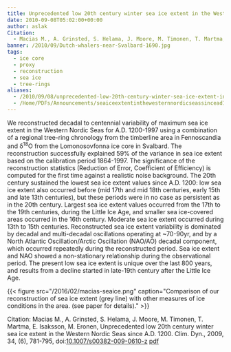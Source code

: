 ```yaml
---
title: Unprecedented low 20th century winter sea ice extent in the Western Nordic Seas since A.D. 1200
date: 2010-09-08T05:02:00+00:00
author: aslak
Citation:
  - Macias M., A. Grinsted, S. Helama, J. Moore, M. Timonen, T. Martma, E. Isaksson, M. Eronen, Unprecedented low 20th century winter sea ice extent in the Western Nordic Seas since A.D. 1200. Clim. Dyn., 2009, 34, (6), 781-795, doi:10.1007/s00382-009-0610-z
banner: /2010/09/Dutch-whalers-near-Svalbard-1690.jpg
tags:
  - ice core
  - proxy
  - reconstruction
  - sea ice
  - tree-rings
aliases:
  - /2010/09/08/unprecedented-low-20th-century-winter-sea-ice-extent-in-the-western-nordic-seas-since-a-d-1200/
  - /Home/PDFs/Announcements/seaiceextentinthewesternnordicseassincead1200
---
```

We reconstructed decadal to centennial variability of maximum sea ice extent in the Western Nordic Seas for A.D. 1200-1997 using a combination of a regional tree-ring chronology from the timberline area in Fennoscandia and δ<sup>18</sup>O from the Lomonosovfonna ice core in Svalbard. The reconstruction successfully explained 59% of the variance in sea ice extent based on the calibration period 1864-1997. <!--more-->  The significance of the reconstruction statistics (Reduction of Error, Coefficient of Efficiency) is computed for the first time against a realistic noise background. The 20th century sustained the lowest sea ice extent values since A.D. 1200: low sea ice extent also occurred before (mid 17th and mid 18th centuries, early 15th and late 13th centuries), but these periods were in no case as persistent as in the 20th century. Largest sea ice extent values occurred from the 17th to the 19th centuries, during the Little Ice Age, and smaller sea ice-covered areas occurred in the 16th century. Moderate sea ice extent occurred during 13th to 15th centuries. Reconstructed sea ice extent variability is dominated by decadal and multi-decadal oscillations operating at ~70-90yr, and by a North Atlantic Oscillation/Arctic Oscillation (NAO/AO) decadal component, which occurred repeatedly during the reconstructed period. Sea ice extent and NAO showed a non-stationary relationship during the observational period. The present low sea ice extent is unique over the last 800 years, and results from a decline started in late-19th century after the Little Ice Age.

{{< figure src="/2016/02/macias-seaice.png" caption="Comparison of our reconstruction of sea ice extent (grey line) with other measures of ice conditions in the area. (see paper for details)." >}}


Citation: Macias M., A. Grinsted, S. Helama, J. Moore, M. Timonen, T. Martma, E. Isaksson, M. Eronen, Unprecedented low 20th century winter sea ice extent in the Western Nordic Seas since A.D. 1200. Clim. Dyn., 2009, 34, (6), 781-795, doi:[10.1007/s00382-009-0610-z](http://dx.doi.org/10.1007/s00382-009-0610-z) [pdf](/2016/03/Macias-ClimDyn09-barentsw-sea-ice-reconstruction.pdf)
